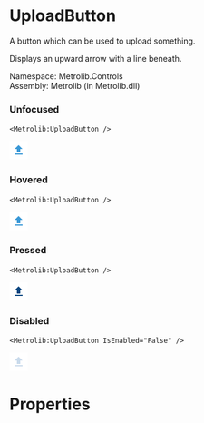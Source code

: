 # UploadButton  

A button which can be used to upload something.

Displays an upward arrow with a line beneath.

Namespace: Metrolib.Controls  
Assembly: Metrolib (in Metrolib.dll)  

### Unfocused

```xaml
<Metrolib:UploadButton />
```
![Image of UploadButton, Unfocused](Unfocused.png)

### Hovered

```xaml
<Metrolib:UploadButton />
```
![Image of UploadButton, Hovered](Hovered.png)

### Pressed

```xaml
<Metrolib:UploadButton />
```
![Image of UploadButton, Pressed](Pressed.png)

### Disabled

```xaml
<Metrolib:UploadButton IsEnabled="False" />
```
![Image of UploadButton, Disabled](Disabled.png)

# Properties  

